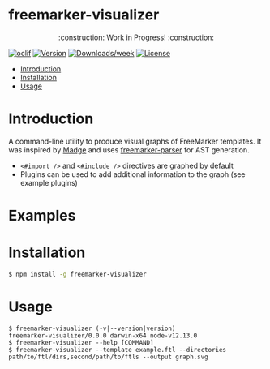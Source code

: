   freemarker-visualizer
  =====================

  <p align="center">
      :construction: Work in Progress! :construction:
  </p>

  [![oclif](https://img.shields.io/badge/cli-oclif-brightgreen.svg)](https://oclif.io)
  [![Version](https://img.shields.io/npm/v/freemarker-visualizer.svg)](https://npmjs.org/package/freemarker-visualizer)
  [![Downloads/week](https://img.shields.io/npm/dw/freemarker-visualizer.svg)](https://npmjs.org/package/freemarker-visualizer)
  [![License](https://img.shields.io/npm/l/freemarker-visualizer.svg)](https://github.com/colinfruit/freemarker-visualizer/blob/master/package.json)

  <!-- toc -->
  * [Introduction](#introduction)
  * [Installation](#installation)
  * [Usage](#usage)
  <!-- tocstop -->

  <!-- introduction -->
  # Introduction
  A command-line utility to produce visual graphs of FreeMarker templates.
  It was inspired by [Madge](https://github.com/pahen/madge) and uses [freemarker-parser](https://github.com/armano2/freemarker-parser) for AST generation.

  - `<#import />` and `<#include />` directives are graphed by default
  - Plugins can be used to add additional information to the graph (see example plugins)
  <!-- introductionstop -->
  # Examples

  <!-- installation -->
  # Installation
  ```sh
  $ npm install -g freemarker-visualizer
  ```
  <!-- installationstop -->

  # Usage
  <!-- usage -->
  ```sh-session
  $ freemarker-visualizer (-v|--version|version)
  freemarker-visualizer/0.0.0 darwin-x64 node-v12.13.0
  $ freemarker-visualizer --help [COMMAND]
  $ freemarker-visualizer --template example.ftl --directories path/to/ftl/dirs,second/path/to/ftls --output graph.svg
  ```
  <!-- usagestop -->
